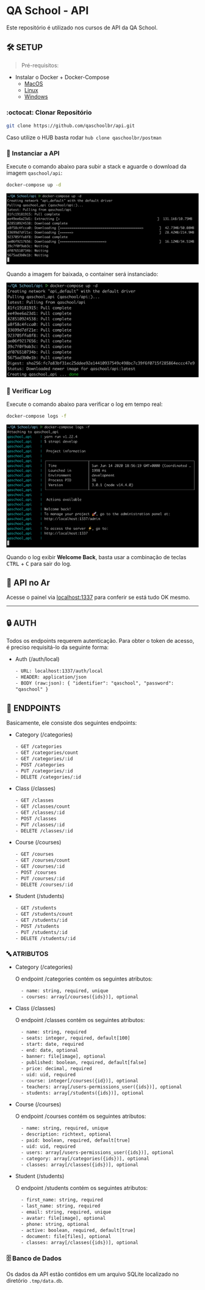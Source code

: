 # QA School - API

Este repositório é utilizado nos cursos de API da QA School.

## :hammer_and_wrench: SETUP

> Pré-requisitos:

- Instalar o Docker + Docker-Compose
  - [MacOS](https://github.com/qaschoolbr/setup/blob/master/macos/README.md#docker)
  - [Linux](https://github.com/qaschoolbr/setup/blob/master/linux/README.md#docker)
  - [Windows](https://github.com/qaschoolbr/setup/blob/master/windows/README.md#docker)

### :octocat: Clonar Repositório

```bash
git clone https://github.com/qaschoolbr/api.git
```

Caso utilize o HUB basta rodar `hub clone qaschoolbr/postman`

### :whale: Instanciar a API

Execute o comando abaixo para subir a stack e aguarde o download da imagem `qaschool/api`:

```bash
docker-compose up -d
```

![Pull](images/pull.png)

Quando a imagem for baixada, o container será instanciado:

![Created](images/created.png)

### :memo: Verificar Log

Execute o comando abaixo para verificar o log em tempo real:

```bash
docker-compose logs -f
```

![Log](images/log.png)

Quando o log exibir **Welcome Back**, basta usar a combinação de teclas <kbd>CTRL</kbd> + <kbd>C</kbd> para sair do log.

## :rocket: API no Ar

Acesse o painel via [localhost:1337](http://localhost:1337) para conferir se está tudo OK mesmo.

---

## :lock: AUTH

Todos os endpoints requerem autenticação. Para obter o token de acesso, é preciso requisitá-lo da seguinte forma:

- Auth (/auth/local)

      - URL: localhost:1337/auth/local
      - HEADER: application/json
      - BODY (raw:json): { "identifier": "qaschool", "password": "qaschool" }

## :link: ENDPOINTS

Basicamente, ele consiste dos seguintes endpoints:

- Category (/categories)

      - GET /categories
      - GET /categories/count
      - GET /categories/:id
      - POST /categories
      - PUT /categories/:id
      - DELETE /categories/:id

- Class (/classes)

      - GET /classes
      - GET /classes/count
      - GET /classes/:id
      - POST /classes
      - PUT /classes/:id
      - DELETE /classes/:id

- Course (/courses)

      - GET /courses
      - GET /courses/count
      - GET /courses/:id
      - POST /courses
      - PUT /courses/:id
      - DELETE /courses/:id

- Student (/students)

      - GET /students
      - GET /students/count
      - GET /students/:id
      - POST /students
      - PUT /students/:id
      - DELETE /students/:id

### :abc: ATRIBUTOS

- Category (/categories)

    O endpoint /categories contém os seguintes atributos:

        - name: string, required, unique
        - courses: array[/courses({ids})], optional

- Class (/classes)

    O endpoint /classes contém os seguintes atributos:

        - name: string, required
        - seats: integer, required, default[100]
        - start: date, required
        - end: date, optional
        - banner: file[image], optional
        - published: boolean, required, default[false]
        - price: decimal, required
        - uid: uid, required
        - course: integer[/courses({id})], optional
        - teachers: array[/users-permissions_user({ids})], optional
        - students: array[/students({ids})], optional

- Course (/courses)

    O endpoint /courses contém os seguintes atributos:

        - name: string, required, unique
        - description: richtext, optional
        - paid: boolean, required, default[true]
        - uid: uid, required
        - users: array[/users-permissions_user({ids})], optional
        - category: array[/categories({ids})], optional
        - classes: array[/classes({ids})], optional

- Student (/students)

    O endpoint /students contém os seguintes atributos:

        - first_name: string, required
        - last_name: string, required
        - email: string, required, unique
        - avatar: file[image], optional
        - phone: string, optional
        - active: boolean, required, default[true]
        - document: file[files], optional
        - classes: array[/classes({ids})], optional

### :file_cabinet: Banco de Dados

Os dados da API estão contidos em um arquivo SQLite localizado no diretório `.tmp/data.db`.
